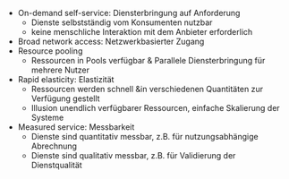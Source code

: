 - On-demand self-service: Diensterbringung auf Anforderung
	- Dienste selbstständig vom Konsumenten nutzbar
	- keine menschliche Interaktion mit dem Anbieter erforderlich
- Broad network access: Netzwerkbasierter Zugang
- Resource pooling
	- Ressourcen in Pools verfügbar & Parallele Diensterbringung für mehrere Nutzer
- Rapid elasticity: Elastizität
	- Ressourcen werden schnell &in verschiedenen Quantitäten zur Verfügung gestellt
	- Illusion unendlich verfügbarer Ressourcen, einfache Skalierung der Systeme
- Measured service: Messbarkeit
	- Dienste sind quantitativ messbar, z.B. für nutzungsabhängige Abrechnung
	- Dienste sind qualitativ messbar, z.B. für Validierung der Dienstqualität